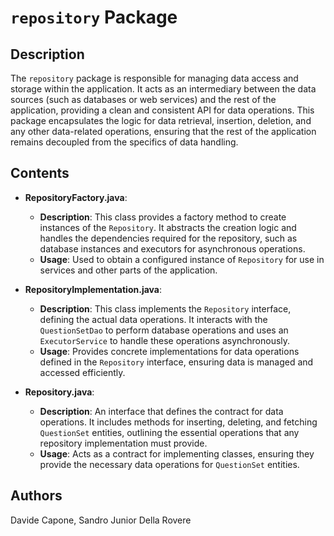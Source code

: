 # `repository` Package

## Description
The `repository` package is responsible for managing data access and storage within the application. It acts as an intermediary between the data sources (such as databases or web services) and the rest of the application, providing a clean and consistent API for data operations. This package encapsulates the logic for data retrieval, insertion, deletion, and any other data-related operations, ensuring that the rest of the application remains decoupled from the specifics of data handling.

## Contents

- **RepositoryFactory.java**:
    - **Description**: This class provides a factory method to create instances of the `Repository`. It abstracts the creation logic and handles the dependencies required for the repository, such as database instances and executors for asynchronous operations.
    - **Usage**: Used to obtain a configured instance of `Repository` for use in services and other parts of the application.

- **RepositoryImplementation.java**:
    - **Description**: This class implements the `Repository` interface, defining the actual data operations. It interacts with the `QuestionSetDao` to perform database operations and uses an `ExecutorService` to handle these operations asynchronously.
    - **Usage**: Provides concrete implementations for data operations defined in the `Repository` interface, ensuring data is managed and accessed efficiently.

- **Repository.java**:
    - **Description**: An interface that defines the contract for data operations. It includes methods for inserting, deleting, and fetching `QuestionSet` entities, outlining the essential operations that any repository implementation must provide.
    - **Usage**: Acts as a contract for implementing classes, ensuring they provide the necessary data operations for `QuestionSet` entities.

## Authors
Davide Capone, Sandro Junior Della Rovere